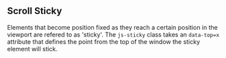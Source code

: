 ## Scroll Sticky

Elements that become position fixed as they reach a certain position in the viewport are refered to as 'sticky'. The `js-sticky` class takes an `data-top=x` attribute that defines the point from the top of the window the sticky element will stick.